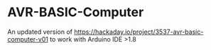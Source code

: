# AVR-BASIC-Computer
An updated version of https://hackaday.io/project/3537-avr-basic-computer-v01 to work with Arduino IDE >1.8

